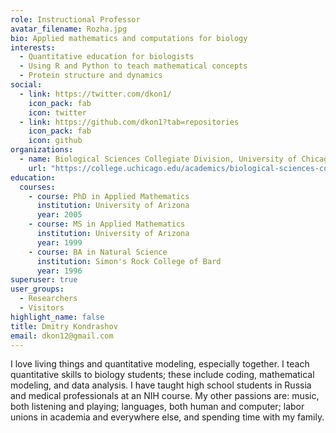 ```yaml
---
role: Instructional Professor
avatar_filename: Rozha.jpg
bio: Applied mathematics and computations for biology
interests:
  - Quantitative education for biologists
  - Using R and Python to teach mathematical concepts
  - Protein structure and dynamics
social:
  - link: https://twitter.com/dkon1/
    icon_pack: fab
    icon: twitter
  - link: https://github.com/dkon1?tab=repositories
    icon_pack: fab
    icon: github
organizations:
  - name: Biological Sciences Collegiate Division, University of Chicago
    url: "https://college.uchicago.edu/academics/biological-sciences-collegiate-division"
education:
  courses:
    - course: PhD in Applied Mathematics
      institution: University of Arizona
      year: 2005
    - course: MS in Applied Mathematics
      institution: University of Arizona
      year: 1999
    - course: BA in Natural Science
      institution: Simon's Rock College of Bard
      year: 1996
superuser: true
user_groups:
  - Researchers
  - Visitors
highlight_name: false
title: Dmitry Kondrashov
email: dkon12@gmail.com
---
```


I love living things and quantitative modeling, especially together. I teach quantitative skills to biology students; these include coding, mathematical modeling, and data analysis. I have taught high school students in Russia and medical professionals at an NIH course. My other passions are: music, both listening and playing; languages, both human and computer; labor unions in academia and everywhere else, and spending time with my family.
